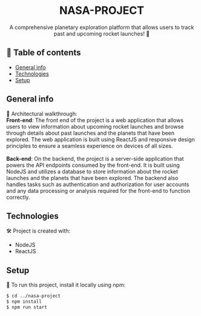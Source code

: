 <h1 align="center">NASA-PROJECT</h1>

<div align="center">

A comprehensive planetary exploration platform that allows users to track past and upcoming rocket launches! 🚀
<br/>

</div>


## 📖 Table of contents 
* [General info](#general-info)
* [Technologies](#technologies)
* [Setup](#setup)

## General info
💭 Architectural walkthrough: <br/> 
<strong><b>Front-end</b></strong>: The front end of the project is a web application that allows users to view information about upcoming rocket launches and browse through details about past launches and the planets that have been explored. The web application is built using ReactJS and responsive design principles to ensure a seamless experience on devices of all sizes. <br/><br/>
<strong><b>Back-end</b></strong>: On the backend, the project is a server-side application that powers the API endpoints consumed by the front-end. It is built using NodeJS and utilizes a database to store information about the rocket launches and the planets that have been explored. The backend also handles tasks such as authentication and authorization for user accounts and any data processing or analysis required for the front-end to function correctly.
	
## Technologies
🛠 Project is created with:
* NodeJS
* ReactJS
	
## Setup
🚀 To run this project, install it locally using npm:

```sh
$ cd ../nasa-project
$ npm install
$ npm run start
```
